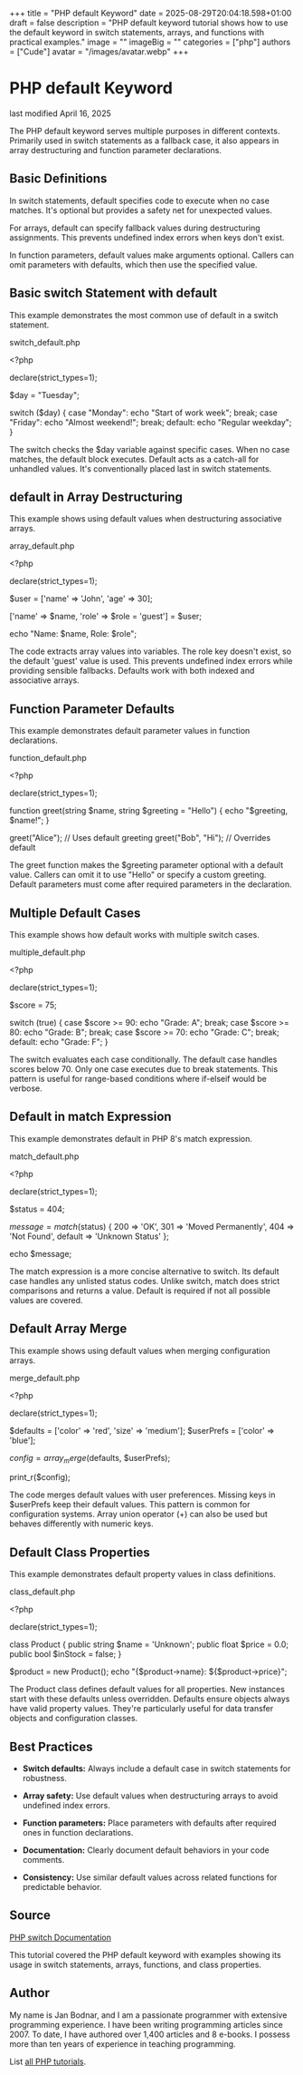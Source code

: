 +++
title = "PHP default Keyword"
date = 2025-08-29T20:04:18.598+01:00
draft = false
description = "PHP default keyword tutorial shows how to use the default keyword in switch statements, arrays, and functions with practical examples."
image = ""
imageBig = ""
categories = ["php"]
authors = ["Cude"]
avatar = "/images/avatar.webp"
+++

# PHP default Keyword

last modified April 16, 2025

The PHP default keyword serves multiple purposes in different
contexts. Primarily used in switch statements as a fallback case, it also
appears in array destructuring and function parameter declarations.

## Basic Definitions

In switch statements, default specifies code to execute when no
case matches. It's optional but provides a safety net for unexpected values.

For arrays, default can specify fallback values during
destructuring assignments. This prevents undefined index errors when keys
don't exist.

In function parameters, default values make arguments optional.
Callers can omit parameters with defaults, which then use the specified value.

## Basic switch Statement with default

This example demonstrates the most common use of default in a switch statement.

switch_default.php
  

&lt;?php

declare(strict_types=1);

$day = "Tuesday";

switch ($day) {
    case "Monday":
        echo "Start of work week";
        break;
    case "Friday":
        echo "Almost weekend!";
        break;
    default:
        echo "Regular weekday";
}

The switch checks the $day variable against specific cases. When
no case matches, the default block executes. Default acts as a catch-all for
unhandled values. It's conventionally placed last in switch statements.

## default in Array Destructuring

This example shows using default values when destructuring associative arrays.

array_default.php
  

&lt;?php

declare(strict_types=1);

$user = ['name' =&gt; 'John', 'age' =&gt; 30];

['name' =&gt; $name, 'role' =&gt; $role = 'guest'] = $user;

echo "Name: $name, Role: $role";

The code extracts array values into variables. The role key doesn't exist, so
the default 'guest' value is used. This prevents undefined index errors while
providing sensible fallbacks. Defaults work with both indexed and associative
arrays.

## Function Parameter Defaults

This example demonstrates default parameter values in function declarations.

function_default.php
  

&lt;?php

declare(strict_types=1);

function greet(string $name, string $greeting = "Hello") {
    echo "$greeting, $name!";
}

greet("Alice");          // Uses default greeting
greet("Bob", "Hi");      // Overrides default

The greet function makes the $greeting parameter
optional with a default value. Callers can omit it to use "Hello" or specify
a custom greeting. Default parameters must come after required parameters in
the declaration.

## Multiple Default Cases

This example shows how default works with multiple switch cases.

multiple_default.php
  

&lt;?php

declare(strict_types=1);

$score = 75;

switch (true) {
    case $score &gt;= 90:
        echo "Grade: A";
        break;
    case $score &gt;= 80:
        echo "Grade: B";
        break;
    case $score &gt;= 70:
        echo "Grade: C";
        break;
    default:
        echo "Grade: F";
}

The switch evaluates each case conditionally. The default case handles scores
below 70. Only one case executes due to break statements. This pattern is
useful for range-based conditions where if-elseif would be verbose.

## Default in match Expression

This example demonstrates default in PHP 8's match expression.

match_default.php
  

&lt;?php

declare(strict_types=1);

$status = 404;

$message = match($status) {
    200 =&gt; 'OK',
    301 =&gt; 'Moved Permanently',
    404 =&gt; 'Not Found',
    default =&gt; 'Unknown Status'
};

echo $message;

The match expression is a more concise alternative to switch. Its default case
handles any unlisted status codes. Unlike switch, match does strict comparisons
and returns a value. Default is required if not all possible values are covered.

## Default Array Merge

This example shows using default values when merging configuration arrays.

merge_default.php
  

&lt;?php

declare(strict_types=1);

$defaults = ['color' =&gt; 'red', 'size' =&gt; 'medium'];
$userPrefs = ['color' =&gt; 'blue'];

$config = array_merge($defaults, $userPrefs);

print_r($config);

The code merges default values with user preferences. Missing keys in
$userPrefs keep their default values. This pattern is common
for configuration systems. Array union operator (+) can also be used but
behaves differently with numeric keys.

## Default Class Properties

This example demonstrates default property values in class definitions.

class_default.php
  

&lt;?php

declare(strict_types=1);

class Product {
    public string $name = 'Unknown';
    public float $price = 0.0;
    public bool $inStock = false;
}

$product = new Product();
echo "{$product-&gt;name}: \${$product-&gt;price}";

The Product class defines default values for all properties. New instances
start with these defaults unless overridden. Defaults ensure objects always
have valid property values. They're particularly useful for data transfer
objects and configuration classes.

## Best Practices

- **Switch defaults:** Always include a default case in switch statements for robustness.

- **Array safety:** Use default values when destructuring arrays to avoid undefined index errors.

- **Function parameters:** Place parameters with defaults after required ones in function declarations.

- **Documentation:** Clearly document default behaviors in your code comments.

- **Consistency:** Use similar default values across related functions for predictable behavior.

## Source

[PHP switch Documentation](https://www.php.net/manual/en/control-structures.switch.php)

This tutorial covered the PHP default keyword with examples showing its usage
in switch statements, arrays, functions, and class properties.

## Author

My name is Jan Bodnar, and I am a passionate programmer with extensive
programming experience. I have been writing programming articles since 2007.
To date, I have authored over 1,400 articles and 8 e-books. I possess more
than ten years of experience in teaching programming.

List [all PHP tutorials](/php/).